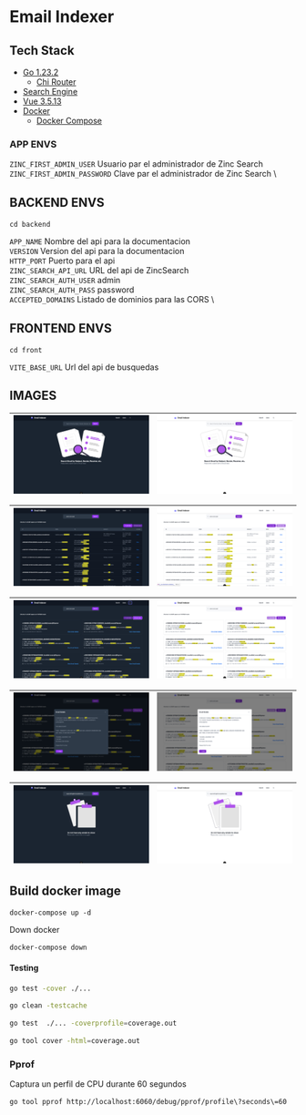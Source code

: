 # Email Indexer

## Tech Stack
- [Go 1.23.2](https://tip.golang.org/)
    - [Chi Router](https://github.com/go-chi/chi)
- [Search Engine](https://github.com/zincsearch/zincsearch)
- [Vue 3.5.13](https://vuejs.org/)
- [Docker](https://www.docker.com)
    - [Docker Compose](https://docs.docker.com/compose/)


### APP ENVS
`ZINC_FIRST_ADMIN_USER` Usuario par el administrador de Zinc Search \
`ZINC_FIRST_ADMIN_PASSWORD` Clave par el administrador de Zinc Search \

## BACKEND ENVS
```
cd backend
```
`APP_NAME` Nombre del api para la documentacion \
`VERSION` Version del api para la documentacion \
`HTTP_PORT` Puerto para el api \
`ZINC_SEARCH_API_URL` URL del api de ZincSearch \
`ZINC_SEARCH_AUTH_USER` admin \
`ZINC_SEARCH_AUTH_PASS` password \
`ACCEPTED_DOMAINS` Listado de dominios para las CORS \

## FRONTEND ENVS
```
cd front
```
`VITE_BASE_URL` Url del api de busquedas


## IMAGES
| ![Index dark](./images/index_dark.png) | ![Busqueda light](./images/index_light.png) |
|:------------------------------------------:|:-------------------------------------------:|

| ![Search dark](./images/search_dark_2.png) | ![Search light](./images/search_light_2.png) |
|:------------------------------------------:|:-------------------------------------------:|

| ![Search dark](./images/search_dark_3.png) | ![Search light](./images/search_light_3.png) |
|:------------------------------------------:|:-------------------------------------------:|

| ![Search dark](./images/detail_dark.png) | ![Search light](./images/detail_light.png) |
|:------------------------------------------:|:-------------------------------------------:|

| ![Search Empty dark](./images/search_empty_dark.png) | ![Search Empty light](./images/search_empty_light.png) |
|:------------------------------------------:|:-------------------------------------------:|


## Build docker image

```shell
docker-compose up -d
```

Down docker 
```shell
docker-compose down
```

#### Testing

```bash
go test -cover ./...
```
```bash
go clean -testcache 
```
```bash
go test  ./... -coverprofile=coverage.out
``` 
```bash
go tool cover -html=coverage.out
```


### Pprof
Captura un perfil de CPU durante 60 segundos
``` 
go tool pprof http://localhost:6060/debug/pprof/profile\?seconds\=60
``` 